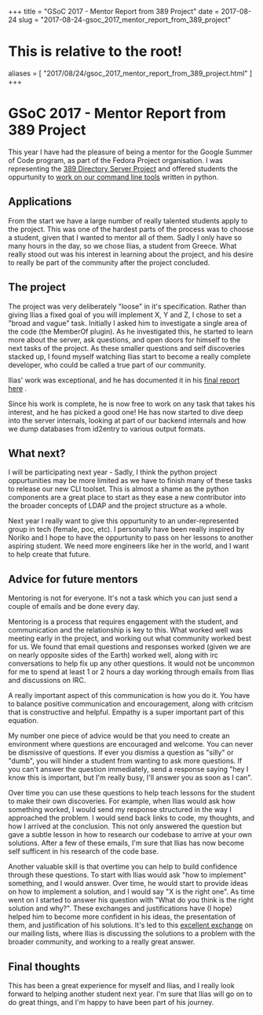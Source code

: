 +++
title = "GSoC 2017 - Mentor Report from 389 Project"
date = 2017-08-24
slug = "2017-08-24-gsoc_2017_mentor_report_from_389_project"
# This is relative to the root!
aliases = [ "2017/08/24/gsoc_2017_mentor_report_from_389_project.html" ]
+++
# GSoC 2017 - Mentor Report from 389 Project

This year I have had the pleasure of being a mentor for the Google
Summer of Code program, as part of the Fedora Project organisation. I
was representing the [389 Directory Server
Project](http://www.port389.org/) and offered students the oppurtunity
to [work on our command line
tools](https://fedoraproject.org/wiki/Summer_coding_ideas_for_2017#389_Directory_Server:_developing_administrative_tools)
written in python.

## Applications

From the start we have a large number of really talented students apply
to the project. This was one of the hardest parts of the process was to
choose a student, given that I wanted to mentor all of them. Sadly I
only have so many hours in the day, so we chose Ilias, a student from
Greece. What really stood out was his interest in learning about the
project, and his desire to really be part of the community after the
project concluded.

## The project

The project was very deliberately \"loose\" in it\'s specification.
Rather than giving Ilias a fixed goal of you will implement X, Y and Z,
I chose to set a \"broad and vague\" task. Initially I asked him to
investigate a single area of the code (the MemberOf plugin). As he
investigated this, he started to learn more about the server, ask
questions, and open doors for himself to the next tasks of the project.
As these smaller questions and self discoveries stacked up, I found
myself watching Ilias start to become a really complete developer, who
could be called a true part of our community.

Ilias\' work was exceptional, and he has documented it in his [final
report
here](https://iliaswrites.wordpress.com/2017/08/23/final-gsoc-2017-report/)
.

Since his work is complete, he is now free to work on any task that
takes his interest, and he has picked a good one! He has now started to
dive deep into the server internals, looking at part of our backend
internals and how we dump databases from id2entry to various output
formats.

## What next?

I will be participating next year - Sadly, I think the python project
oppurtunities may be more limited as we have to finish many of these
tasks to release our new CLI toolset. This is almost a shame as the
python components are a great place to start as they ease a new
contributor into the broader concepts of LDAP and the project structure
as a whole.

Next year I really want to give this oppurtunity to an under-represented
group in tech (female, poc, etc). I personally have been really inspired
by Noriko and I hope to have the oppurtunity to pass on her lessons to
another aspiring student. We need more engineers like her in the world,
and I want to help create that future.

## Advice for future mentors

Mentoring is not for everyone. It\'s not a task which you can just send
a couple of emails and be done every day.

Mentoring is a process that requires engagement with the student, and
communication and the relationship is key to this. What worked well was
meeting early in the project, and working out what community worked best
for us. We found that email questions and responses worked (given we are
on nearly opposite sides of the Earth) worked well, along with irc
conversations to help fix up any other questions. It would not be
uncommon for me to spend at least 1 or 2 hours a day working through
emails from Ilias and discussions on IRC.

A really important aspect of this communication is how you do it. You
have to balance positive communication and encouragement, along with
critcism that is constructive and helpful. Empathy is a super important
part of this equation.

My number one piece of advice would be that you need to create an
environment where questions are encouraged and welcome. You can never be
dismissive of questions. If ever you dismiss a question as \"silly\" or
\"dumb\", you will hinder a student from wanting to ask more questions.
If you can\'t answer the question immediately, send a response saying
\"hey I know this is important, but I\'m really busy, I\'ll answer you
as soon as I can\".

Over time you can use these questions to help teach lessons for the
student to make their own discoveries. For example, when Ilias would ask
how something worked, I would send my response structured in the way I
approached the problem. I would send back links to code, my thoughts,
and how I arrived at the conclusion. This not only answered the question
but gave a subtle lesson in how to research our codebase to arrive at
your own solutions. After a few of these emails, I\'m sure that Ilias
has now become self sufficent in his research of the code base.

Another valuable skill is that overtime you can help to build confidence
through these questions. To start with Ilias would ask \"how to
implement\" something, and I would answer. Over time, he would start to
provide ideas on how to implement a solution, and I would say \"X is the
right one\". As time went on I started to answer his question with
\"What do you think is the right solution and why?\". These exchanges
and justifications have (I hope) helped him to become more confident in
his ideas, the presentation of them, and justification of his solutions.
It\'s led to this [excellent
exchange](https://lists.fedoraproject.org/archives/list/389-devel@lists.fedoraproject.org/thread/5VDPWUZ3E67UMEWVCATU6LEIQ5QGBGEM/)
on our mailing lists, where Ilias is discussing the solutions to a
problem with the broader community, and working to a really great
answer.

## Final thoughts

This has been a great experience for myself and Ilias, and I really look
forward to helping another student next year. I\'m sure that Ilias will
go on to do great things, and I\'m happy to have been part of his
journey.

